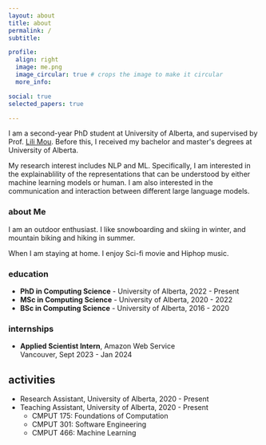 ```yaml
---
layout: about
title: about
permalink: /
subtitle: 

profile:
  align: right
  image: me.png
  image_circular: true # crops the image to make it circular
  more_info: 

social: true
selected_papers: true

---
```


I am a second-year PhD student at University of Alberta, and supervised by Prof. [Lili Mou](https://lili-mou.github.io/). Before this, I received my bachelor and master's degrees at University of Alberta.

My research interest includes NLP and ML. Specifically, I am interested in the explainablility of the representations that can be understood by either machine learning models or human. I am also interested in the communication and interaction between different large language models.

### about Me
I am an outdoor enthusiast. I like snowboarding and skiing in winter, and mountain biking and hiking in summer.

When I am staying at home. I enjoy Sci-fi movie and Hiphop music.

### education

- **PhD in Computing Science** - University of Alberta, 2022 - Present
- **MSc in Computing Science** - University of Alberta, 2020 - 2022
- **BSc in Computing Science** - University of Alberta, 2016 - 2020


### internships

- **Applied Scientist Intern**, Amazon Web Service  
  Vancouver, Sept 2023 - Jan 2024

## activities

- Research Assistant, University of Alberta, 2020 - Present
- Teaching Assistant, University of Alberta, 2020 - Present  
  - CMPUT 175: Foundations of Computation  
  - CMPUT 301: Software Engineering  
  - CMPUT 466: Machine Learning